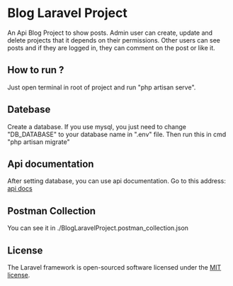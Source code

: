 # Blog Laravel Project

An Api Blog Project to show posts. Admin user can create, update and delete projects that it depends on their permissions.
Other users can see posts and if they are logged in, they can comment on the post or like it.

## How to run ?

Just open terminal in root of project and run "php artisan serve".

## Datebase

Create a database. If you use mysql, you just need to change "DB_DATABASE" to your database name in ".env" file.
Then run this in cmd "php artisan migrate"

## Api documentation

After setting database, you can use api documentation. Go to this address: [api docs](http://127.0.0.1:8000/api/documentation)

## Postman Collection

You can see it in ./BlogLaravelProject.postman_collection.json

## License

The Laravel framework is open-sourced software licensed under the [MIT license](https://opensource.org/licenses/MIT).
